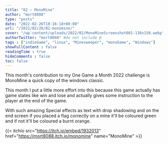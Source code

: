 ```yaml
---
title: "02 – MonoMine"
author: "mort8088"
type: "posts"
date: "2022-02-26T18:16:18+00:00"
url: "/2022/02/26/02-monomine/"
cover: "/wp-content/uploads/2022/02/MonoMineScreenshot001-138x150.webp"
authorTwitter: "mort8088" #do not include @
tags : ["indieGame", "linux", "Minesweeper", "monoGame", "Windows"]
showFullContent : false
readingTime : true
hideComments : false
toc: false
---
```


This month's contribution to my One Game a Month 2022 challenge is MonoMine a quick copy of the windows classic.

This month I put a little more effort into this because this game actually has game states like win and lose and actually gives some instruction to the player at the end of the game.

With such amazing Special effects as text with drop shadowing and on the end screen if you placed a flag correctly on a mine it'll be coloured green and if not it'll be coloured a burnt orange.

{{< itchio src="https://itch.io/embed/1932013" href="https://mort8088.itch.io/monomine" name="MonoMine" >}}
